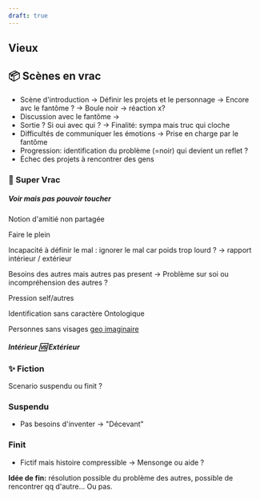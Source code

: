 ```yaml
---
draft: true
---
```


## Vieux
## 📦 Scènes en vrac
- Scène d'introduction
  -> Définir les projets et le personnage
  -> Encore avc le fantôme ? 
  -> Boule noir -> réaction x?
- Discussion avec le fantôme
  ->
- Sortie ? Si oui avec qui ?
  -> Finalité: sympa mais truc qui cloche
- Difficultés de communiquer les émotions
  -> Prise en charge par le fantôme
- Progression: identification du problème (=noir) qui devient un reflet ? 
- Échec des projets à rencontrer des gens

### 💽 Super Vrac
##### Voir mais pas pouvoir toucher 
Notion d'amitié non partagée

Faire le plein

Incapacité à définir le mal : ignorer le mal car poids trop lourd ?
-> rapport intérieur / extérieur 

Besoins des autres mais autres pas present
-> Problème sur soi ou incompréhension des autres ?

Pression self/autres

Identification sans caractère Ontologique

Personnes sans visages [geo imaginaire](#)
##### Intérieur 🆚️ Extérieur

### ✨️ Fiction
Scenario suspendu ou finit ?
### Suspendu
- Pas besoins d'inventer
  -> "Décevant"
### Finit
- Fictif mais histoire compressible
  -> Mensonge ou aide ?

**Idée de fin:** résolution possible du problème des autres, possible de rencontrer qq d'autre... Ou pas.
